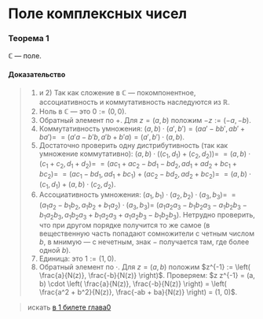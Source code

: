 # Поле комплексных чисел

### **Теорема 1**

$\mathbb{C}$ — поле.

#### **Доказательство**

> 1) и 2) Так как сложение в $\mathbb{C}$ — покомпонентное, ассоциативность и коммутативность наследуются из $\mathbb{R}$.
> 2) Ноль в $\mathbb{C}$ — это $0 := (0, 0)$.
> 3) Обратный элемент по $+$. Для $z = (a, b)$ положим $-z := (-a, -b)$.
> 4) Коммутативность умножения:
>    $(a, b) \cdot (a', b') = (aa' - bb', ab' + ba') =$ 
>    $=(a'a - b'b, a'b + b'a) = (a', b') \cdot (a, b)$.
> 5) Достаточно проверить одну дистрибутивность (так как умножение коммутативно):
>    $(a, b) \cdot ((c_1, d_1) + (c_2, d_2)) =$ 
>    $=(a, b) \cdot (c_1 + c_2, d_1 + d_2) =$ 
>    $=(ac_1 + ac_2 - bd_1 - bd_2, ad_1 + ad_2 + bc_1 + bc_2) =$ 
>    $=(ac_1 - bd_1, ad_1 + bc_1) + (ac_2 - bd_2, ad_2 + bc_2) =$ 
>    $=(a, b) \cdot (c_1, d_1) + (a, b) \cdot (c_2, d_2)$.
> 6) Ассоциативность умножения:
>    $(a_1, b_1) \cdot (a_2, b_2) \cdot (a_3, b_3) =$ 
>    $=(a_1a_2 - b_1b_2, a_1b_2 + b_1a_2) \cdot (a_3, b_3) =$ 
>    $(a_1a_2a_3 - b_1b_2a_3 - a_1b_2b_3 - b_1a_2b_3, a_1b_2a_3 + b_1a_2a_3 + a_1a_2b_3 - b_1b_2b_3)$.
>    Нетрудно проверить, что при другом порядке получится то же самое (в вещественную часть попадают сомножители с четным числом $b$, в мнимую — с нечетным, знак $-$ получается там, где более одной $b$).
> 7) Единица: это $1 := (1, 0)$.
> 8) Обратный элемент по $\cdot$. Для $z = (a, b)$ положим $z^{-1} := \left( \frac{a}{N(z)}, \frac{-b}{N(z)} \right)$. Проверяем:
>    $z z^{-1} = (a, b) \cdot \left( \frac{a}{N(z)}, \frac{-b}{N(z)} \right) = \left( \frac{a^2 + b^2}{N(z)}, \frac{-ab + ba}{N(z)} \right) = (1, 0)$.

> искать [в 1 билете глава0](algebra/glava0/01.md#Ассоциативность)

